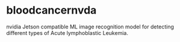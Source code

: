# bloodcancernvda
nvidia Jetson compatible ML image recognition model for detecting different types of Acute lymphoblastic Leukemia.
